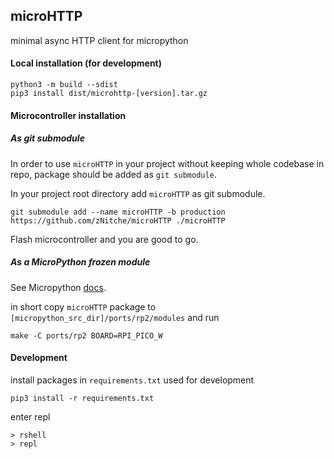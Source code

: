 ## microHTTP

minimal async HTTP client for micropython

#### Local installation (for development)
```
python3 -m build --sdist
pip3 install dist/microhttp-[version].tar.gz
```

#### Microcontroller installation
##### As git submodule

In order to use `microHTTP` in your project without keeping whole 
codebase in repo, package should be added as `git submodule`.

In your project root directory add `microHTTP` as git submodule.
```
git submodule add --name microHTTP -b production https://github.com/zNitche/microHTTP ./microHTTP
```

Flash microcontroller and you are good to go.

##### As a MicroPython frozen module
See Micropython [docs](https://docs.micropython.org/en/latest/reference/manifest.html#manifest).

in short copy `microHTTP` package to `[micropython_src_dir]/ports/rp2/modules` and run
```
make -C ports/rp2 BOARD=RPI_PICO_W
```

#### Development

install packages in `requirements.txt` used for development

```
pip3 install -r requirements.txt
```

enter repl

```
> rshell
> repl
```
